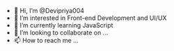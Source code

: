 - 👋 Hi, I’m @Devipriya004
- 👀 I’m interested in Front-end Development and UI/UX
- 🌱 I’m currently learning JavaScript
- 💞️ I’m looking to collaborate on ...
- 📫 How to reach me ...

<!---
Devipriya004/Devipriya004 is a ✨ special ✨ repository because its `README.md` (this file) appears on your GitHub profile.
You can click the Preview link to take a look at your changes.
--->
